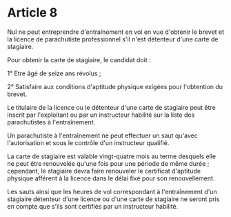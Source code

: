 # Article 8

Nul ne peut entreprendre d'entraînement en vol en vue d'obtenir
le brevet et la licence de parachutiste professionnel s'il n'est détenteur
d'une carte de stagiaire.

Pour obtenir la carte de stagiaire, le candidat doit :

1° Etre âgé de seize ans révolus ;

2° Satisfaire aux conditions d'aptitude physique exigées pour
l'obtention du brevet.

Le titulaire de la licence ou le détenteur d'une carte de stagiaire
peut être inscrit par l'exploitant ou par un instructeur habilité
sur la liste des parachutistes à l'entraînement.

Un parachutiste à l'entraînement ne peut effectuer un saut qu'avec
l'autorisation et sous le contrôle d'un instructeur qualifié.

La carte de stagiaire est valable vingt-quatre mois au terme desquels
elle ne peut être renouvelée qu'une fois pour une période de même
durée ; cependant, le stagiaire devra faire renouveler le certificat
d'aptitude physique afférent à la licence dans le délai fixé pour
son renouvellement.

Les sauts ainsi que les heures de vol correspondant à l'entraînement
d'un stagiaire détenteur d'une licence ou d'une carte de stagiaire
ne seront pris en compte que s'ils sont certifiés par un instructeur
habilité.
